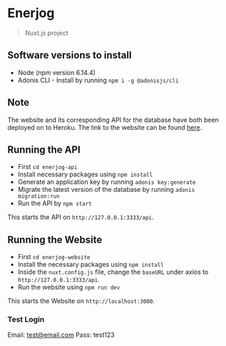 # Enerjog

> Nuxt.js project

## Software versions to install
*   Node (npm version 6.14.4)
*   Adonis CLI - Install by running ```npm i -g @adonisjs/cli```

## Note
The website and its corresponding API for the database have both been deployed on to Heroku. The link to the website can be found [here](http://enerjog.herokuapp.com).

## Running the API
*   First ```cd enerjog-api```
*   Install necessary packages using ```npm install```
*   Generate an application key by running ```adonis key:generate```
*   Migrate the latest version of the database by running ```adonis migration:run```
*   Run the API by ```npm start```

This starts the API on ```http://127.0.0.1:3333/api```.

## Running the Website
*   First ```cd enerjog-website```
*   Install the necessary packages using ```npm install```
*   Inside the ```nuxt.config.js``` file, change the ```baseURL``` under axios to ```http://127.0.0.1:3333/api```.
*   Run the website using ```npm run dev```

This starts the Website on ```http://localhost:3000```.

### Test Login
Email: test@email.com
Pass: test123

